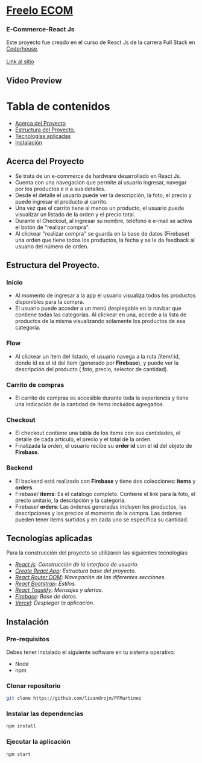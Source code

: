 # <a href="https://pf-martinez.vercel.app/" target="_blank">Freelo ECOM</a>

<div>
  <h3>E-Commerce-React Js</h3>
  <p>
    Este proyecto fue creado en el curso de React Js de la carrera Full Stack en <a href="https://www.coderhouse.com/"target="_blank">Coderhouse</a>.
    <br />
    <br />
    <a href="https://pf-martinez.vercel.app/" target="_blank">Link al sitio</a>
  </p>
</div>

## Video Preview

# Tabla de contenidos

- [Acerca del Proyecto](#acerca-del-proyecto)
- [Estructura del Proyecto.](#estructura-del-proyecto)
- [Tecnologías aplicadas](#tecnologías-aplicadas)
- [Instalación](#instalación)

## Acerca del Proyecto

- Se trata de un e-commerce de hardware desarrollado en React Js.
- Cuenta con una navegacion que permite al usuario ingresar, navegar por los productos e ir a sus detalles.
- Desde el detalle el usuario puede ver la descripción, la foto, el precio y puede ingresar el producto al
  carrito.
- Una vez que el carrito tiene al menos un producto, el usuario puede visualizar un listado de la orden y el precio total.
- Durante el Checkout, al ingresar su nombre, teléfono e e-mail se activa el botón de "realizar compra".
- Al clickear "realizar compra" se guarda en la base de datos (Firebase) una orden que tiene todos los productos, la fecha y se le da feedback al usuario del número de orden.

## Estructura del Proyecto.

### Inicio

- Al momento de ingresar a la app el usuario visualiza todos los productos disponibles para la compra.
- El usuario puede acceder a un menú desplegable en la navbar que contiene todas las categorías. Al clickear en una, accede a la lista de productos de la misma visualizando sólamente los productos de esa categoría.

### Flow

- Al clickear un ítem del listado, el usuario navega a la ruta /item/:id, donde
  id es el id del item (generado por **Firebase**), y puede ver la descripción del producto (
  foto, precio, selector de cantidad).

### Carrito de compras

- El carrito de compras es accesible durante toda la experiencia y tiene una indicación de la cantidad de items incluidos agregados.

### Checkout

- El checkout contiene una tabla de los items con sus cantidades, el detalle de cada artículo, el precio y el total de la orden.
- Finalizada la orden, el usuario recibe su **order id** con el **id** del objeto de **Firebase**.

### Backend

- El backend está realizado con **Firebase** y tiene dos colecciones: **items** y **orders**.
- Firebase/ **items**: Es el catálogo completo. Contiene el link para la foto, el precio unitario, la descripción y la categoría.
- Firebase/ **orders**: Las órdenes generadas incluyen los productos, las descripciones y los precios al momento de la compra. Las órdenes pueden tener items surtidos y en cada uno se especifica su cantidad.

## Tecnologías aplicadas

Para la construcción del proyecto se utilizaron las siguientes tecnologías:

- _[React.js](https://reactjs.org/):_ _Construcción de la interface de usuario._
- _[Create React App](https://create-react-app.dev/):_ _Estructura base del proyecto._
- _[React Router DOM](https://www.npmjs.com/package/react-router-dom):_ _Navegación de las diferentes secciones._
- _[React Bootstrap](https://react-bootstrap.github.io/):_ _Estilos._
- _[React Toastify](https://www.npmjs.com/package/react-toastify/):_ _Mensajes y alertas._
- _[Firebase](https://firebase.google.com/):_ _Base de datos._
- _[Vercel](https://vercel.com/):_ _Desplegar la aplicación._

## Instalación

### Pre-requisitos

Debes tener instalado el siguiente software en tu sistema operativo:

- Node
- npm

### Clonar repositorio

```bash
git clone https://github.com/lisandrojm/PFMartinez
```

### Instalar las dependencias

```bash
npm install
```

### Ejecutar la aplicación

```bash
npm start
```
